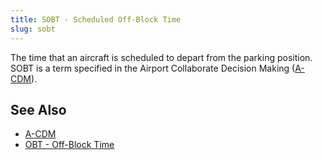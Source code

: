 ```yaml
---
title: SOBT - Scheduled Off-Block Time
slug: sobt
---
```


The time that an aircraft is scheduled to depart from the parking position.
SOBT is a term specified in the Airport Collaborate Decision Making
([A-CDM](a-cdm.md)).

## See Also

* [A-CDM](a-cdm.md)
* [OBT - Off-Block Time](obt.md)
